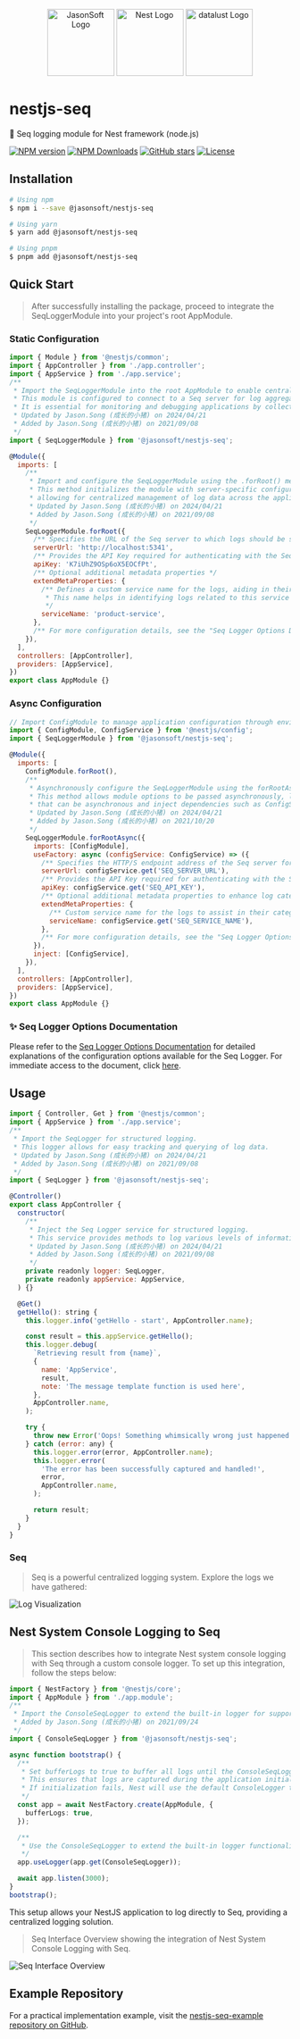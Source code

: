 <p align="center">
  <a href="https://github.com/jasonsoft/" target="blank"><img src="https://avatars.githubusercontent.com/u/90173752?s=200&v=4" width="120" alt="JasonSoft Logo" /></a>
  <a href="http://nestjs.com/" target="blank"><img src="https://avatars.githubusercontent.com/u/28507035?s=200&v=4" width="120" alt="Nest Logo" /></a>
  <a href="https://datalust.co/" target="blank"><img src="https://datalust.co/img/seq-logo-dark.svg" height="120"  alt="datalust Logo" /></a>
</p>

# nestjs-seq

🐷 Seq logging module for Nest framework (node.js)

[![NPM version][npm-img]][npm-url]
[![NPM Downloads][downloads-image]][npm-url]
[![GitHub stars][stars-img]][github-url]
[![License][license-img]][license-url]

## Installation

```bash
# Using npm
$ npm i --save @jasonsoft/nestjs-seq

# Using yarn
$ yarn add @jasonsoft/nestjs-seq

# Using pnpm
$ pnpm add @jasonsoft/nestjs-seq
```

## Quick Start

> After successfully installing the package, proceed to integrate the SeqLoggerModule into your project's root AppModule.

### Static Configuration

```js
import { Module } from '@nestjs/common';
import { AppController } from './app.controller';
import { AppService } from './app.service';
/**
 * Import the SeqLoggerModule into the root AppModule to enable centralized logging.
 * This module is configured to connect to a Seq server for log aggregation and analysis.
 * It is essential for monitoring and debugging applications by collecting and storing logs.
 * Updated by Jason.Song (成长的小猪) on 2024/04/21
 * Added by Jason.Song (成长的小猪) on 2021/09/08
 */
import { SeqLoggerModule } from '@jasonsoft/nestjs-seq';

@Module({
  imports: [
    /**
     * Import and configure the SeqLoggerModule using the .forRoot() method.
     * This method initializes the module with server-specific configurations,
     * allowing for centralized management of log data across the application.
     * Updated by Jason.Song (成长的小猪) on 2024/04/21
     * Added by Jason.Song (成长的小猪) on 2021/09/08
     */
    SeqLoggerModule.forRoot({
      /** Specifies the URL of the Seq server to which logs should be sent. */
      serverUrl: 'http://localhost:5341',
      /** Provides the API Key required for authenticating with the Seq server. */
      apiKey: 'K7iUhZ9OSp6oX5EOCfPt',
      /** Optional additional metadata properties */
      extendMetaProperties: {
        /** Defines a custom service name for the logs, aiding in their categorization and filtering.
         * This name helps in identifying logs related to this service in a mixed-service environment.
         */
        serviceName: 'product-service',
      },
      /** For more configuration details, see the "Seq Logger Options Documentation" section below. */
    }),
  ],
  controllers: [AppController],
  providers: [AppService],
})
export class AppModule {}
```

### Async Configuration

```js
// Import ConfigModule to manage application configuration through environment variables.
import { ConfigModule, ConfigService } from '@nestjs/config';
import { SeqLoggerModule } from '@jasonsoft/nestjs-seq';

@Module({
  imports: [
    ConfigModule.forRoot(),
    /**
     * Asynchronously configure the SeqLoggerModule using the forRootAsync() method.
     * This method allows module options to be passed asynchronously, leveraging factory providers
     * that can be asynchronous and inject dependencies such as ConfigService.
     * Updated by Jason.Song (成长的小猪) on 2024/04/21
     * Added by Jason.Song (成长的小猪) on 2021/10/20
     */
    SeqLoggerModule.forRootAsync({
      imports: [ConfigModule],
      useFactory: async (configService: ConfigService) => ({
        /** Specifies the HTTP/S endpoint address of the Seq server for log transmission. */
        serverUrl: configService.get('SEQ_SERVER_URL'),
        /** Provides the API Key required for authenticating with the Seq server. */
        apiKey: configService.get('SEQ_API_KEY'),
        /** Optional additional metadata properties to enhance log categorization and filtering. */
        extendMetaProperties: {
          /** Custom service name for the logs to assist in their categorization and filtering within a multi-service environment. */
          serviceName: configService.get('SEQ_SERVICE_NAME'),
        },
        /** For more configuration details, see the "Seq Logger Options Documentation" section below. */
      }),
      inject: [ConfigService],
    }),
  ],
  controllers: [AppController],
  providers: [AppService],
})
export class AppModule {}
```

### ✨ Seq Logger Options Documentation

Please refer to the [Seq Logger Options Documentation](SEQ_LOGGER_OPTIONS.md) for detailed explanations of the configuration options available for the Seq Logger. For immediate access to the document, click [here](SEQ_LOGGER_OPTIONS.md).

## Usage

```js
import { Controller, Get } from '@nestjs/common';
import { AppService } from './app.service';
/**
 * Import the SeqLogger for structured logging.
 * This logger allows for easy tracking and querying of log data.
 * Updated by Jason.Song (成长的小猪) on 2024/04/21
 * Added by Jason.Song (成长的小猪) on 2021/09/08
 */
import { SeqLogger } from '@jasonsoft/nestjs-seq';

@Controller()
export class AppController {
  constructor(
    /**
     * Inject the Seq Logger service for structured logging.
     * This service provides methods to log various levels of information (info, debug, error).
     * Updated by Jason.Song (成长的小猪) on 2024/04/21
     * Added by Jason.Song (成长的小猪) on 2021/09/08
     */
    private readonly logger: SeqLogger,
    private readonly appService: AppService,
  ) {}

  @Get()
  getHello(): string {
    this.logger.info('getHello - start', AppController.name);

    const result = this.appService.getHello();
    this.logger.debug(
      `Retrieving result from {name}`,
      {
        name: 'AppService',
        result,
        note: 'The message template function is used here',
      },
      AppController.name,
    );

    try {
      throw new Error('Oops! Something whimsically wrong just happened!');
    } catch (error: any) {
      this.logger.error(error, AppController.name);
      this.logger.error(
        'The error has been successfully captured and handled!',
        error,
        AppController.name,
      );

      return result;
    }
  }
}

```

### Seq

> Seq is a powerful centralized logging system. Explore the logs we have gathered:

![Log Visualization](img/seq_2024.2.11282.jpg)

## Nest System Console Logging to Seq

> This section describes how to integrate Nest system console logging with Seq through a custom console logger. To set up this integration, follow the steps below:

```typescript
import { NestFactory } from '@nestjs/core';
import { AppModule } from './app.module';
/**
 * Import the ConsoleSeqLogger to extend the built-in logger for supporting Seq.
 * Added by Jason.Song (成长的小猪) on 2021/09/24
 */
import { ConsoleSeqLogger } from '@jasonsoft/nestjs-seq';

async function bootstrap() {
  /**
   * Set bufferLogs to true to buffer all logs until the ConsoleSeqLogger is attached.
   * This ensures that logs are captured during the application initialization.
   * If initialization fails, Nest will use the default ConsoleLogger to output error messages.
   */
  const app = await NestFactory.create(AppModule, {
    bufferLogs: true,
  });

  /**
   * Use the ConsoleSeqLogger to extend the built-in logger functionality.
   */
  app.useLogger(app.get(ConsoleSeqLogger));

  await app.listen(3000);
}
bootstrap();
```

This setup allows your NestJS application to log directly to Seq, providing a centralized logging solution.

> Seq Interface Overview showing the integration of Nest System Console Logging with Seq.

![Seq Interface Overview](img/console_seq_2024.2.11282.jpg)

## Example Repository

For a practical implementation example, visit the [nestjs-seq-example repository on GitHub](https://github.com/jasonsoft-net/nestjs-seq-example).

[npm-img]: https://img.shields.io/npm/v/@jasonsoft/nestjs-seq.svg?style=flat-square
[npm-url]: https://npmjs.org/package/@jasonsoft/nestjs-seq
[license-img]: https://img.shields.io/badge/license-MIT-green.svg?style=flat-square
[license-url]: LICENSE
[downloads-image]: https://img.shields.io/npm/dt/@jasonsoft/nestjs-seq.svg?style=flat-square
[project-icon]: https://avatars.githubusercontent.com/u/22167571?v=4
[stars-img]: https://img.shields.io/github/stars/jasonsoft/nestjs-seq?style=social
[github-url]: https://github.com/jasonsoft/nestjs-seq
